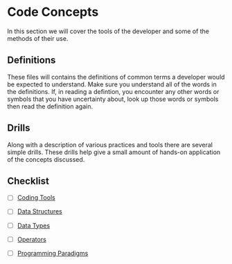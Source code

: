# Code Concepts

In this section we will cover the tools of the developer and some of the methods of their use.

## Definitions

These files will contains the definitions of common terms a developer would be expected to understand. Make sure you
understand all of the words in the definitions. If, in reading a defintion, you encounter any other words or symbols
that you have uncertainty about, look up those words or symbols then read the definition again.

## Drills

Along with a description of various practices and tools there are several simple drills. These drills help give a small
amount of hands-on application of the concepts discussed.

## Checklist

* [ ] [Coding Tools](./Coding-Tools.md)
* [ ] [Data Structures](./Data-Structures.md)
* [ ] [Data Types](./Data-Types.md)
* [ ] [Operators](./Operators.md)
* [ ] [Programming Paradigms](Programming-Paradigms.md)

